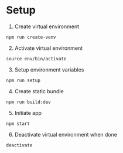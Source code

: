 # Setup
1. Create virtual environment
```
npm run create-venv
```
2. Activate virtual environment
```
source env/bin/activate
```
3. Setup environment variables
```
npm run setup
```
4. Create static bundle
```
npm run build:dev
```
5. Initiate app
```
npm start
```
6. Deactivate virtual environment when done
```
deactivate
```